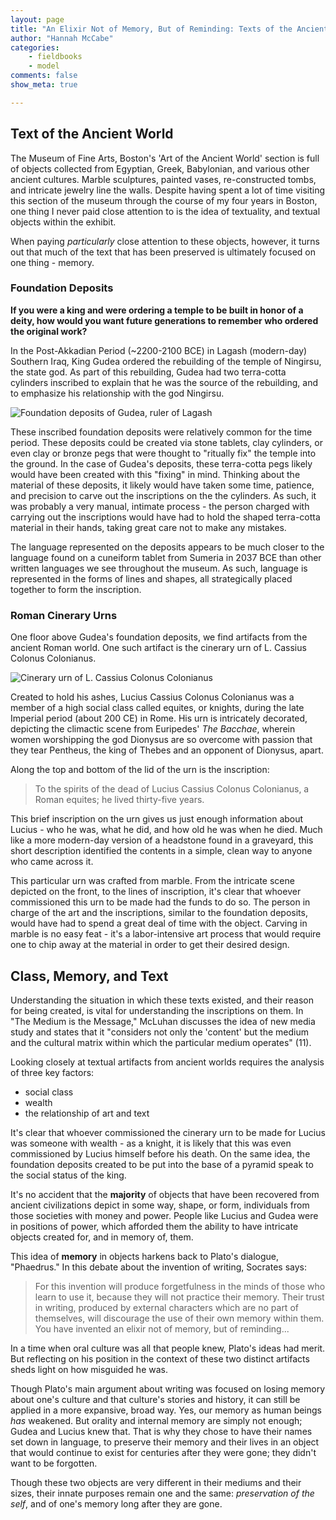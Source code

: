 ```yaml
---
layout: page  
title: "An Elixir Not of Memory, But of Reminding: Texts of the Ancient World"  
author: "Hannah McCabe"  
categories:  
    - fieldbooks
    - model
comments: false  
show_meta: true   

---
```


## Text of the Ancient World

The Museum of Fine Arts, Boston's 'Art of the Ancient World' section is full of objects collected from Egyptian, Greek, Babylonian, and various other ancient cultures. Marble sculptures, painted vases, re-constructed tombs, and intricate jewelry line the walls. Despite having spent a lot of time visiting this section of the museum through the course of my four years in Boston, one thing I never paid close attention to is the idea of textuality, and textual objects within the exhibit.

When paying *particularly* close attention to these objects, however, it turns out that much of the text that has been preserved is ultimately focused on one thing - memory.

### Foundation Deposits

**If you were a king and were ordering a temple to be built in honor of a deity, how would you want future generations to remember who ordered the original work?**

In the Post-Akkadian Period (~2200-2100 BCE) in Lagash (modern-day) Southern Iraq, King Gudea ordered the rebuilding of the temple of Ningirsu, the state god. As part of this rebuilding, Gudea had two terra-cotta cylinders inscribed to explain that he was the source of the rebuilding, and to emphasize his relationship with the god Ningirsu.

![Foundation deposits of Gudea, ruler of Lagash](https://cdn2.hubspot.net/hubfs/53/IMG_1242.jpg)

These inscribed foundation deposits were relatively common for the time period. These deposits could be created via stone tablets, clay cylinders, or even clay or bronze pegs that were thought to "ritually fix" the temple into the ground. In the case of Gudea's deposits, these terra-cotta pegs likely would have been created with this "fixing" in mind. Thinking about the material of these deposits, it likely would have taken some time, patience, and precision to carve out the inscriptions on the the cylinders. As such, it was probably a very manual, intimate process - the person charged with carrying out the inscriptions would have had to hold the shaped terra-cotta material in their hands, taking great care not to make any mistakes. 

The language represented on the deposits appears to be much closer to the language found on a cuneiform tablet from Sumeria in 2037 BCE than other written languages we see throughout the museum. As such, language is represented in the forms of lines and shapes, all strategically placed together to form the inscription.


### Roman Cinerary Urns

One floor above Gudea's foundation deposits, we find artifacts from the ancient Roman world. One such artifact is the cinerary urn of L. Cassius Colonus Colonianus. 

![Cinerary urn of L. Cassius Colonus Colonianus](https://cdn2.hubspot.net/hubfs/53/IMG_1295.jpg)

Created to hold his ashes, Lucius Cassius Colonus Colonianus was a member of a high social class called equites, or knights, during the late Imperial period (about 200 CE) in Rome. His urn is intricately decorated, depicting the climactic scene from Euripedes' *The Bacchae*, wherein women worshipping the god Dionysus are so overcome with passion that they tear Pentheus, the king of Thebes and an opponent of Dionysus, apart.

Along the top and bottom of the lid of the urn is the inscription: 

>To the spirits of the dead of Lucius Cassius Colonus Colonianus, a Roman equites; he lived thirty-five years.

This brief inscription on the urn gives us just enough information about Lucius - who he was, what he did, and how old he was when he died. Much like  a more modern-day version of a headstone found in a graveyard, this short description identified the contents in a simple, clean way to anyone who came across it.

This particular urn was crafted from marble. From the intricate scene depicted on the front, to the lines of inscription, it's clear that whoever commissioned this urn to be made had the funds to do so. The person in charge of the art and the inscriptions, similar to the foundation deposits, would have had to spend a great deal of time with the object. Carving in marble is no easy feat - it's a labor-intensive art process that would require one to chip away at the material in order to get their desired design. 


## Class, Memory, and Text

Understanding the situation in which these texts existed, and their reason for being created, is vital for understanding the inscriptions on them. In "The Medium is the Message," McLuhan discusses the idea of new media study and states that it "considers not only the 'content' but the medium and the cultural matrix within which the particular medium operates" (11).

Looking closely at textual artifacts from ancient worlds requires the analysis of three key factors:  

* social class 
* wealth 
* the relationship of art and text

It's clear that whoever commissioned the cinerary urn to be made for Lucius was someone with wealth - as a knight, it is likely that this was even commissioned by Lucius himself before his death. On the same idea, the foundation deposits created to be put into the base of a pyramid speak to the social status of the king.

It's no accident that the **majority** of objects that have been recovered from ancient civilizations depict in some way, shape, or form, individuals from those societies with money and power. People like Lucius and Gudea were in positions of power, which afforded them the ability to have intricate objects created for, and in memory of, them.

This idea of **memory** in objects harkens back to Plato's dialogue, "Phaedrus." In this debate about the invention of writing, Socrates says:

>For this invention will produce forgetfulness in the minds of those who learn to use it, because they will not practice their memory. Their trust in writing, produced by external characters which are no part of themselves, will discourage the use of their own memory within them. You have invented an elixir not of memory, but of reminding...

In a time when oral culture was all that people knew, Plato's ideas had merit. But reflecting on his position in the context of these two distinct artifacts sheds light on how misguided he was.

Though Plato's main argument about writing was focused on losing memory about one's culture and that culture's stories and history, it can still be applied in a more expansive, broad way. Yes, our memory as human beings *has* weakened. But orality and internal memory are simply not enough; Gudea and Lucius knew that. That is why they chose to have their names set down in language, to preserve their memory and their lives in an object that would continue to exist for centuries after they were gone; they didn't want to be forgotten.

Though these two objects are very different in their mediums and their sizes, their innate purposes remain one and the same: *preservation of the self*, and of one's memory long after they are gone.

